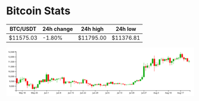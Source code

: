 # Bitcoin Stats

BTC/USDT|24h change|24h high|24h low|
|---|---|---|---|
|$11575.03|-1.80%|$11795.00|$11376.81|

<img src="./chart.svg">
